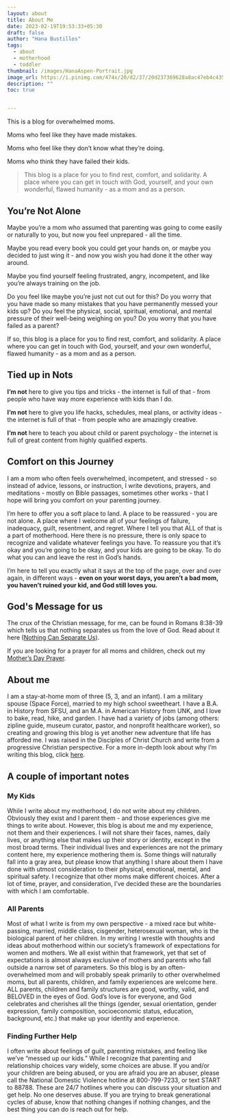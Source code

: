```yaml
---
layout: about
title: About Me
date: 2023-02-19T19:53:33+05:30
draft: false
author: "Hana Bustillos"
tags:
  - about
  - motherhood
  - toddler
thumbnail: /images/HanaAspen-Portrait.jpg
image_url: https://i.pinimg.com/474x/20/d2/37/20d237369628a8ac47eb4c4356a657f0--painting-art-painting-prints.jpg
description: ""
toc: true


---
```



This is a blog for overwhelmed moms.


Moms who feel like they have made mistakes.


Moms who feel like they don’t know what they’re doing.


Moms who think they have failed their kids.


> This blog is a place for you to find rest, comfort, and solidarity. A place where you can get in touch with God, yourself, and your own wonderful, flawed humanity - as a mom and as a person.


## You’re Not Alone


Maybe you’re a mom who assumed that parenting was going to come easily or naturally to you, but now you feel unprepared - all the time.


Maybe you read every book you could get your hands on, or maybe you decided to just wing it - and now you wish you had done it the other way around.


Maybe you find yourself feeling frustrated, angry, incompetent, and like you’re always training on the job.


Do you feel like maybe you’re just not cut out for this?  Do you worry that you have made so many mistakes that you have permanently messed your kids up?  Do you feel the physical, social, spiritual, emotional, and mental pressure of their well-being weighing on you?  Do you worry that you have failed as a parent?


If so, this blog is a place for you to find rest, comfort, and solidarity.  A place where you can get in touch with God, yourself, and your own wonderful, flawed humanity - as a mom and as a person.


## Tied up in Nots


**I’m not** here to give you tips and tricks - the internet is full of that - from people who have way more experience with kids than I do.


**I’m not** here to give you life hacks, schedules, meal plans, or activity ideas - the internet is full of that - from people who are amazingly creative.


**I’m not** here to teach you about child or parent psychology - the internet is full of great content from highly qualified experts.


## Comfort on this Journey


I am a mom who often feels overwhelmed, incompetent, and stressed - so instead of advice, lessons, or instruction, I write devotions, prayers, and meditations - mostly on Bible passages, sometimes other works - that I hope will bring you comfort on your parenting journey.


I’m here to offer you a soft place to land.  A place to be reassured - you are not alone.  A place where I welcome all of your feelings of failure, inadequacy, guilt, resentment, and regret.  Where I tell you that ALL of that is a part of motherhood.  Here there is no pressure, there is only space to recognize and validate whatever feelings you have.  To reassure you that it’s okay and you’re going to be okay, and your kids are going to be okay.  To do what you can and leave the rest in God’s hands.


I’m here to tell you exactly what it says at the top of the page, over and over again, in different ways -
**even on your worst days, you aren’t a bad mom, you haven’t ruined your kid, and God still loves you.**


## God's Message for us


The crux of the Christian message, for me, can be found in Romans 8:38-39 which tells us that nothing separates us from the love of God.  Read about it here ([Nothing Can Separate Us][romans8-38]).


If you are looking for a prayer for all moms and children, check out my [Mother’s Day Prayer][mothers-day].


<!-- *Eventual email ask link* -->


## About me


I am a stay-at-home mom of three (5, 3, and an infant).  I am a military spouse (Space Force), married to my high school sweetheart.  I have a B.A. in History from SFSU, and an M.A. in American History from UNK, and I love to bake, read, hike, and garden.  I have had a variety of jobs (among others: zipline guide, museum curator, pastor, and nonprofit healthcare worker), so creating and growing this blog is yet another new adventure that life has afforded me.  I was raised in the Disciples of Christ Church and write from a progressive Christian perspective.  For a more in-depth look about why I’m writing this blog, click [here][whythisblog].


## A couple of important notes


### My Kids


  While I write about my motherhood, I do not write about my children.  Obviously they exist and I parent them - and those experiences give me things to write about.  However, this blog is about me and my experience, not them and their experiences.  I will not share their faces, names, daily lives, or anything else that makes up their story or identity, except in the most broad terms. Their individual lives and experiences are not the primary content here, my experience mothering them is.  Some things will naturally fall into a gray area, but please know that anything I share about them I have done with utmost consideration to their physical, emotional, mental, and spiritual safety.  I recognize that other moms make different choices.  After a lot of time, prayer, and consideration, I’ve decided these are the boundaries with which I am comfortable.  


### All Parents


  Most of what I write is from my own perspective - a mixed race but white-passing, married, middle class, cisgender, heterosexual woman, who is the biological parent of her children.  In my writing I wrestle with thoughts and ideas about motherhood within our society’s framework of expectations for women and mothers.  We all exist within that framework, yet that set of expectations is almost always exclusive of mothers and parents who fall outside a narrow set of parameters.  So this blog is by an often-overwhelmed mom and will probably speak primarily to other overwhelmed moms, but all parents, children, and family experiences are welcome here.  ALL parents, children and family structures are good, worthy, valid, and BELOVED in the eyes of God.  God’s love is for everyone, and God celebrates and cherishes all the things (gender, sexual orientation, gender expression, family composition, socioeconomic status, education, background, etc.) that make up your identity and experience.


### Finding Further Help


  I often write about feelings of guilt, parenting mistakes, and feeling like we’ve “messed up our kids.”  While I recognize that parenting and relationship choices vary widely, some choices are abuse.  If you and/or your children are being abused, or you are afraid you are an abuser, please call the National Domestic Violence hotline at 800-799-7233, or text START to 88788.  These are 24/7 hotlines where you can discuss your situation and get help.  No one deserves abuse.  If you are trying to break generational cycles of abuse, know that nothing changes if nothing changes, and the best thing you can do is reach out for help.


<!-- This is commented out. -->


[romans8-38]: /en/blog/romans-8-38-39/ "From the love of God"
[mothers-day]: /en/blog/mothers-day-prayer/ "A prayer for all Moms"
[whythisblog]: /en/blog/why-starting/ "Heres why"